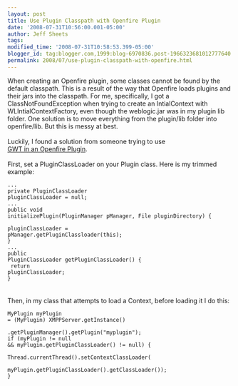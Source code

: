 ```yaml
---
layout: post
title: Use Plugin Classpath with Openfire Plugin
date: '2008-07-31T10:56:00.001-05:00'
author: Jeff Sheets
tags:
modified_time: '2008-07-31T10:58:53.399-05:00'
blogger_id: tag:blogger.com,1999:blog-6970836.post-1966323681012777640
permalink: 2008/07/use-plugin-classpath-with-openfire.html
---
```


When creating an Openfire plugin, some classes cannot be found by the
      default classpath. This is a result of the way that Openfire loads plugins and their jars into
      the classpath. For me, specifically, I got a ClassNotFoundException when trying to create an
      IntialContext with WLIntialContextFactory, even though the weblogic.jar was in my plugin lib
      folder. One solution is to move everything from the plugin/lib folder into openfire/lib. But
      this is messy at best.<br /><br />Luckily, I found a solution from someone trying
      to use<br /><a
      href="http://www.igniterealtime.org/community/message/170245#170245">GWT in an Openfire
      Plugin</a>.<br /><br />First, set a PluginClassLoader on your Plugin class.
      Here is my trimmed example:<br /><code><br />...<br />private
      PluginClassLoader pluginClassLoader = null;<br />...<br />public void
      initializePlugin(PluginManager pManager, File pluginDirectory) {<br /> pluginClassLoader
      = pManager.getPluginClassloader(this);<br />}<br />...<br />public
      PluginClassLoader getPluginClassLoader() {<br /> return pluginClassLoader;<br
      />}<br /></code><br /><br />Then, in my class that attempts to load
      a Context, before loading it I do this:<br /><code><br />MyPlugin myPlugin =
      (MyPlugin) XMPPServer.getInstance()<br />
      .getPluginManager().getPlugin("myplugin");<br />if (myPlugin != null &&
      myPlugin.getPluginClassLoader() != null) {<br />
      Thread.currentThread().setContextClassLoader(<br />
      myPlugin.getPluginClassLoader().getClassLoader());<br />}<br /></code>